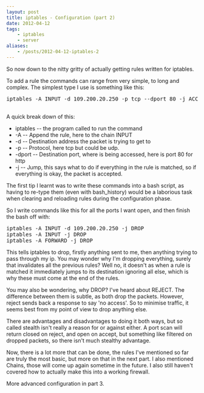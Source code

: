 ```yaml
---
layout: post
title: iptables - Configuration (part 2)
date: 2012-04-12
tags:
    - iptables
    - server
aliases:
    - /posts/2012-04-12-iptables-2
---
```

So now down to the nitty gritty of actually getting rules written for iptables.

To add a rule the commands can range from very simple, to long and complex.<!--more--> The simplest type I use is something like this:

<pre class="brush: bash; gutter: false">iptables -A INPUT -d 109.200.20.250 -p tcp --dport 80 -j ACCEPT

</pre>

A quick break down of this:

*   iptables -- the program called to run the command
*   -A -- Append the rule, here to the chain INPUT
*   -d -- Destination address the packet is trying to get to
*   -p -- Protocol, here tcp but could be udp.
*   -dport -- Destination port, where is being accessed, here is port 80 for http
*   -j -- Jump, this says what to do if everything in the rule is matched, so if everything is okay, the packet is accepted.

The first tip I learnt was to write these commands into a bash script, as having to re-type them (even with bash_history) would be a laborious task when clearing and reloading rules during the configuration phase.

So I write commands like this for all the ports I want open, and then finish the bash off with:

<pre class="brush: bash">iptables -A INPUT -d 109.200.20.250 -j DROP
iptables -A INPUT -j DROP
iptables -A FORWARD -j DROP
</pre>

This tells iptables to drop, firstly anything sent to me, then anything trying to pass through my ip. You may wonder why I'm dropping everything, surely that invalidates all the previous rules? Well no, it doesn't as when a rule is matched it immediately jumps to its destination ignoring all else, which is why these must come at the end of the rules.

You may also be wondering, why DROP? I've heard about REJECT. The difference between them is subtle, as both drop the packets. However, reject sends back a response to say 'no access'. So to minimise traffic, it seems best from my point of view to drop anything else.

There are advantages and disadvantages to doing it both ways, but so called stealth isn't really a reason for or against either. A port scan will return closed on reject, and open on accept, but something like filtered on dropped packets, so there isn't much stealthy advantage.

Now, there is a lot more that can be done, the rules I've mentioned so far are truly the most basic, but more on that in the next part. I also mentioned Chains, those will come up again sometime in the future. I also still haven't covered how to actually make this into a working firewall.

More advanced configuration in part 3.
